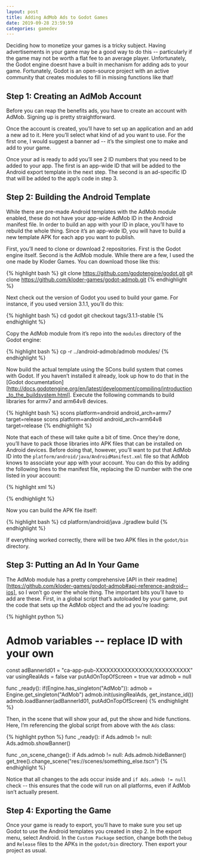 ```yaml
---
layout: post
title: Adding AdMob Ads to Godot Games
date: 2019-09-28 23:59:59
categories: gamedev
---
```


Deciding how to monetize your games is a tricky subject.  Having advertisements in your game may be a good way to do this -- particularly if the game may not be worth a flat fee to an average player.  Unfortunately, the Godot engine doesnt have a built in mechanism for adding ads to your game.  Fortunately, Godot is an open-source project with an active community that creates modules to fill in missing functions like that!

## Step 1: Creating an AdMob Account

Before you can reap the benefits ads, you have to create an account with AdMob.  Signing up is pretty straightforward.

Once the account is created, you’ll have to set up an application and an add a new ad to it.  Here you’ll select what kind of ad you want to use.  For the first one, I would suggest a banner ad -- it’s the simplest one to make and add to your game.

Once your ad is ready to add you’ll see 2 ID numbers that you need to be added to your app.  The first is an app-wide ID that will be added to the Android export template in the next step.  The second is an ad-specific ID that will be added to the app’s code in step 3.

## Step 2: Building the Android Template

While there are pre-made Android templates with the AdMob module enabled, these do not have your app-wide AdMob ID in the Android manifest file.  In order to build an app with your ID in place, you’ll have to rebuild the whole thing.  Since it’s an app-wide ID, you will have to build a new template APK for each app you want to publish.

First, you’ll need to clone or download 2 repositories.  First is the Godot engine itself.  Second is the AdMob module.  While there are a few, I used the one made by Kloder Games.  You can download those like this:

{% highlight bash %}
git clone https://github.com/godotengine/godot.git
git clone https://github.com/kloder-games/godot-admob.git
{% endhighlight %}

Next check out the version of Godot you used to build your game.  For instance, if you used version 3.1.1, you’ll do this:

{% highlight bash %}
cd godot
git checkout tags/3.1.1-stable
{% endhighlight %}

Copy the AdMob module from it’s repo into the `modules` directory of the Godot engine:

{% highlight bash %}
cp -r ../android-admob/admob modules/
{% endhighlight %}

Now build the actual template using the SCons build system that comes with Godot.  If you haven’t installed it already, look up how to do that in the [Godot documentation][http://docs.godotengine.org/en/latest/development/compiling/introduction_to_the_buildsystem.html].  Execute the following commands to build libraries for armv7 and arm64v8 devices.

{% highlight bash %}
scons platform=android android_arch=armv7 target=release
scons platform=android android_arch=arm64v8 target=release
{% endhighlight %}

Note that each of these will take quite a bit of time.  Once they’re done, you’ll have to pack those libraries into APK files that can be installed on Android devices.  Before doing that, however, you’ll want to put that AdMob ID into the `platform/android/java/AndroidManifest.xml` file so that AdMob knows to associate your app with your account.  You can do this by adding the following lines to the manifest file, replacing the ID number with the one listed in your account:

{% highlight xml %}
   <!-- Put this inside the application element, below the other meta-data elements -->
   <meta-data
            android:name="com.google.android.gms.ads.APPLICATION_ID"
            android:value="ca-app-pub-XXXXXXXXXXXXXXXX~XXXXXXXXXX"/>
{% endhighlight %}

Now you can build the APK file itself:

{% highlight bash %}
cd platform/android/java
./gradlew build
{% endhighlight %}

If everything worked correctly, there will be two APK files in the `godot/bin` directory.

## Step 3: Putting an Ad In Your Game

The AdMob module has a pretty comprehensive [API in their readme][https://github.com/kloder-games/godot-admob#api-reference-android--ios], so I won’t go over the whole thing.  The important bits you’ll have to add are these.  First, in a global script that’s autoloaded by your game, put the code that sets up the AdMob object and the ad you’re loading:

{% highlight python %}
# Admob variables -- replace ID with your own
const adBannerId01 = "ca-app-pub-XXXXXXXXXXXXXXXX/XXXXXXXXXX"
var usingRealAds = false
var putAdOnTopOfScreen = true
var admob = null

func _ready():
    if(Engine.has_singleton("AdMob")):
        admob = Engine.get_singleton("AdMob")
        admob.init(usingRealAds, get_instance_id())
        admob.loadBanner(adBannerId01, putAdOnTopOfScreen)
{% endhighlight %}

Then, in the scene that will show your ad, put the show and hide functions.  Here, I’m referencing the global script from above with the `Ads` class:

{% highlight python %}
func _ready():
    if Ads.admob != null:
        Ads.admob.showBanner()

func _on_scene_change():
    if Ads.admob != null:
        Ads.admob.hideBanner()
    get_tree().change_scene("res://scenes/something_else.tscn")
{% endhighlight %}

Notice that all changes to the ads occur inside and `if Ads.admob != null` check -- this ensures that the code will run on all platforms, even if AdMob isn’t actually present.

## Step 4: Exporting the Game

Once your game is ready to export, you’ll have to make sure you set up Godot to use the Android templates you created in step 2. In the export menu, select Android.  In the `Custom Package` section, change both the `Debug` and `Release` files to the APKs in the `godot/bin` directory.  Then export your project as usual.
